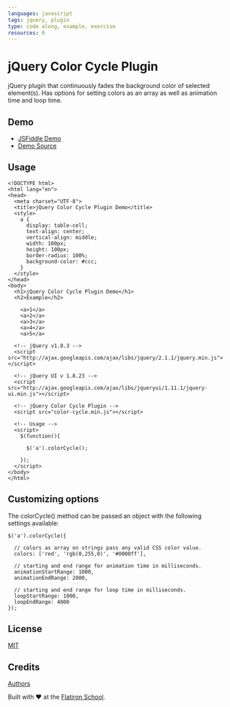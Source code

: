 ```yaml
---
languages: javascript
tags: jquery, plugin
type: code along, example, exercise
resources: 0
---
```


# jQuery Color Cycle Plugin

jQuery plugin that continuously fades the background color of selected element(s). Has options for setting colors as an array as well as animation time and loop time.

## Demo

  * [JSFiddle Demo](http://jsfiddle.net/flatiron_school/yw7g6xac/9/)
  * [Demo Source](DEMO.html)

## Usage

```
<!DOCTYPE html>
<html lang="en">
<head>
  <meta charset="UTF-8">
  <title>jQuery Color Cycle Plugin Demo</title>
  <style>
    a {
      display: table-cell;
      text-align: center;
      vertical-align: middle;
      width: 100px;
      height: 100px;
      border-radius: 100%;
      background-color: #ccc;
    }
  </style>
</head>
<body>
  <h1>jQuery Color Cycle Plugin Demo</h1>
  <h2>Example</h2>

    <a>1</a>
    <a>2</a>
    <a>3</a>
    <a>4</a>
    <a>5</a>

  <!-- jQuery v1.8.3 -->
  <script src="http://ajax.googleapis.com/ajax/libs/jquery/2.1.1/jquery.min.js"></script>
  
  <!-- jQuery UI v 1.8.23 -->
  <script src="http://ajax.googleapis.com/ajax/libs/jqueryui/1.11.1/jquery-ui.min.js"></script>
  
  <!-- jQuery Color Cycle Plugin -->
  <script src="color-cycle.min.js"></script>
  
  <!-- Usage -->
  <script>
    $(function(){

      $('a').colorCycle();

    });
  </script>
</body>
</html>
```
## Customizing options

The colorCycle() method can be passed an object with the following settings available:

```
$('a').colorCycle({

  // colors as array on strings pass any valid CSS color value.
  colors: ['red', 'rgb(0,255,0)', '#0000ff'],
  
  // starting and end range for animation time in milliseconds.
  animationStartRange: 1000,
  animationEndRange: 2000,

  // starting and end range for loop time in milliseconds.
  loopStartRange: 1000,
  loopEndRange: 4000
});
```

## License

[MIT](MIT-LICENSE.txt)

## Credits

[Authors](AUTHORS.txt)

Built with ♥ at the [Flatiron School](http://flatironschool.com).
